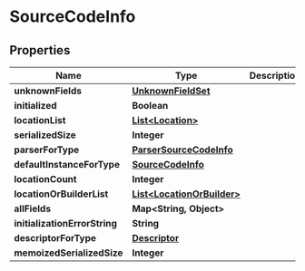 # SourceCodeInfo

## Properties
Name | Type | Description | Notes
------------ | ------------- | ------------- | -------------
**unknownFields** | [**UnknownFieldSet**](UnknownFieldSet.md) |  |  [optional]
**initialized** | **Boolean** |  |  [optional]
**locationList** | [**List&lt;Location&gt;**](Location.md) |  |  [optional]
**serializedSize** | **Integer** |  |  [optional]
**parserForType** | [**ParserSourceCodeInfo**](ParserSourceCodeInfo.md) |  |  [optional]
**defaultInstanceForType** | [**SourceCodeInfo**](SourceCodeInfo.md) |  |  [optional]
**locationCount** | **Integer** |  |  [optional]
**locationOrBuilderList** | [**List&lt;LocationOrBuilder&gt;**](LocationOrBuilder.md) |  |  [optional]
**allFields** | **Map&lt;String, Object&gt;** |  |  [optional]
**initializationErrorString** | **String** |  |  [optional]
**descriptorForType** | [**Descriptor**](Descriptor.md) |  |  [optional]
**memoizedSerializedSize** | **Integer** |  |  [optional]
